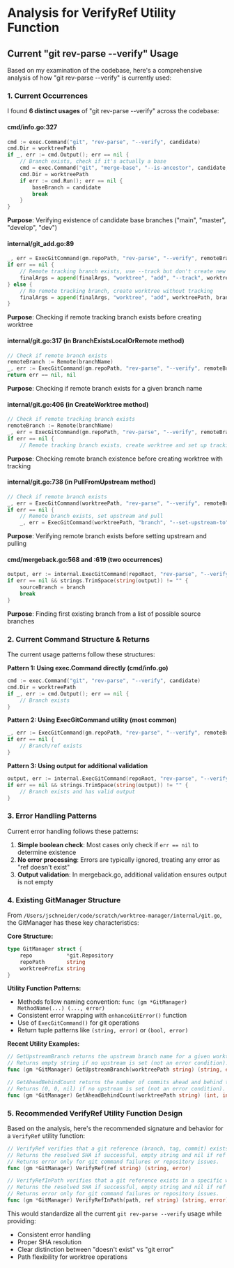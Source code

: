 # Analysis for VerifyRef Utility Function

## Current "git rev-parse --verify" Usage

Based on my examination of the codebase, here's a comprehensive analysis of how "git rev-parse --verify" is currently used:

### 1. Current Occurrences

I found **6 distinct usages** of "git rev-parse --verify" across the codebase:

#### **cmd/info.go:327** 
```go
cmd := exec.Command("git", "rev-parse", "--verify", candidate)
cmd.Dir = worktreePath
if _, err := cmd.Output(); err == nil {
    // Branch exists, check if it's actually a base
    cmd = exec.Command("git", "merge-base", "--is-ancestor", candidate, "HEAD")
    cmd.Dir = worktreePath
    if err := cmd.Run(); err == nil {
        baseBranch = candidate
        break
    }
}
```
**Purpose**: Verifying existence of candidate base branches ("main", "master", "develop", "dev")

#### **internal/git_add.go:89**
```go
_, err = ExecGitCommand(gm.repoPath, "rev-parse", "--verify", remoteBranch)
if err == nil {
    // Remote tracking branch exists, use --track but don't create new branch
    finalArgs = append(finalArgs, "worktree", "add", "--track", worktreePath, remoteBranch)
} else {
    // No remote tracking branch, create worktree without tracking
    finalArgs = append(finalArgs, "worktree", "add", worktreePath, branchName)
}
```
**Purpose**: Checking if remote tracking branch exists before creating worktree

#### **internal/git.go:317** (in BranchExistsLocalOrRemote method)
```go
// Check if remote branch exists
remoteBranch := Remote(branchName)
_, err := ExecGitCommand(gm.repoPath, "rev-parse", "--verify", remoteBranch)
return err == nil, nil
```
**Purpose**: Checking if remote branch exists for a given branch name

#### **internal/git.go:406** (in CreateWorktree method)
```go
// Check if remote tracking branch exists
remoteBranch := Remote(branchName)
_, err = ExecGitCommand(gm.repoPath, "rev-parse", "--verify", remoteBranch)
if err == nil {
    // Remote tracking branch exists, create worktree and set up tracking
```
**Purpose**: Checking remote branch existence before creating worktree with tracking

#### **internal/git.go:738** (in PullFromUpstream method)
```go
// Check if remote branch exists
_, err = ExecGitCommand(worktreePath, "rev-parse", "--verify", remoteBranch)
if err == nil {
    // Remote branch exists, set upstream and pull
    _, err = ExecGitCommand(worktreePath, "branch", "--set-upstream-to", remoteBranch)
```
**Purpose**: Verifying remote branch exists before setting upstream and pulling

#### **cmd/mergeback.go:568 and :619** (two occurrences)
```go
output, err := internal.ExecGitCommand(repoRoot, "rev-parse", "--verify", branch)
if err == nil && strings.TrimSpace(string(output)) != "" {
    sourceBranch = branch
    break
}
```
**Purpose**: Finding first existing branch from a list of possible source branches

### 2. Current Command Structure & Returns

The current usage patterns follow these structures:

**Pattern 1: Using exec.Command directly (cmd/info.go)**
```go
cmd := exec.Command("git", "rev-parse", "--verify", candidate)
cmd.Dir = worktreePath
if _, err := cmd.Output(); err == nil {
    // Branch exists
}
```

**Pattern 2: Using ExecGitCommand utility (most common)**
```go
_, err := ExecGitCommand(gm.repoPath, "rev-parse", "--verify", remoteBranch)
if err == nil {
    // Branch/ref exists
}
```

**Pattern 3: Using output for additional validation**
```go
output, err := internal.ExecGitCommand(repoRoot, "rev-parse", "--verify", branch)
if err == nil && strings.TrimSpace(string(output)) != "" {
    // Branch exists and has valid output
}
```

### 3. Error Handling Patterns

Current error handling follows these patterns:

1. **Simple boolean check**: Most cases only check if `err == nil` to determine existence
2. **No error processing**: Errors are typically ignored, treating any error as "ref doesn't exist"
3. **Output validation**: In mergeback.go, additional validation ensures output is not empty

### 4. Existing GitManager Structure

From `/Users/jschneider/code/scratch/worktree-manager/internal/git.go`, the GitManager has these key characteristics:

**Core Structure:**
```go
type GitManager struct {
    repo           *git.Repository
    repoPath       string
    worktreePrefix string
}
```

**Utility Function Patterns:**
- Methods follow naming convention: `func (gm *GitManager) MethodName(...) (..., error)`
- Consistent error wrapping with `enhanceGitError()` function
- Use of `ExecGitCommand()` for git operations
- Return tuple patterns like `(string, error)` or `(bool, error)`

**Recent Utility Examples:**
```go
// GetUpstreamBranch returns the upstream branch name for a given worktree path.
// Returns empty string if no upstream is set (not an error condition).
func (gm *GitManager) GetUpstreamBranch(worktreePath string) (string, error)

// GetAheadBehindCount returns the number of commits ahead and behind the upstream branch.
// Returns (0, 0, nil) if no upstream is set (not an error condition).
func (gm *GitManager) GetAheadBehindCount(worktreePath string) (int, int, error)
```

### 5. Recommended VerifyRef Utility Function Design

Based on the analysis, here's the recommended signature and behavior for a `VerifyRef` utility function:

```go
// VerifyRef verifies that a git reference (branch, tag, commit) exists and is valid.
// Returns the resolved SHA if successful, empty string and nil if ref doesn't exist (not an error).
// Returns error only for git command failures or repository issues.
func (gm *GitManager) VerifyRef(ref string) (string, error)

// VerifyRefInPath verifies that a git reference exists in a specific worktree/repository path.
// Returns the resolved SHA if successful, empty string and nil if ref doesn't exist (not an error).
// Returns error only for git command failures or repository issues.
func (gm *GitManager) VerifyRefInPath(path, ref string) (string, error)
```

This would standardize all the current `git rev-parse --verify` usage while providing:
- Consistent error handling
- Proper SHA resolution
- Clear distinction between "doesn't exist" vs "git error"
- Path flexibility for worktree operations